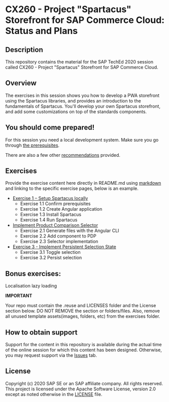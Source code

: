 # CX260 - Project "Spartacus" Storefront for SAP Commerce Cloud: Status and Plans

## Description

This repository contains the material for the SAP TechEd 2020 session called CX260 - Project "Spartacus" Storefront for SAP Commerce Cloud.

## Overview

The exercises in this session shows you how to develop a PWA storefront using the Spartacus libraries, and provides an introduction to the fundamentals of Spartacus. You'll develop your own Spartacus storefront, and add some customizations on top of the standards components.

## You should come prepared!

For this session you need a local development system. Make sure you go through [the prerequisites](./prerequisites.md).

There are also a few other [recommendations](./prerequisites.md#recommendations) provided.

## Exercises

Provide the exercise content here directly in README.md using [markdown](https://guides.github.com/features/mastering-markdown/) and linking to the specific exercise pages, below is an example.

- [Exercise 1 – Setup Spartacus locally](exercises/exercise-1/README.md)
  - Exercise 1.1 Confirm prerequisites
  - Exercise 1.2 Create Angular application
  - Exercise 1.3 Install Spartacus
  - Exercise 1.4 Run Spartacus
- [Implement Product Comparison Selector](exercises/exercise-2/README.md)
  - Exercise 2.1 Generate files with the Angular CLI
  - Exercise 2.2 Add component to PDP
  - Exercise 2.3 Selector implementation
- [Exercise 3 - Implement Persistent Selection State](exercises/exercise-3/README.md)
  - Exercise 3.1 Toggle selection
  - Exercise 3.2 Persist selection

## Bonus exercises:

Localisation
lazy loading

**IMPORTANT**

Your repo must contain the .reuse and LICENSES folder and the License section below. DO NOT REMOVE the section or folders/files. Also, remove all unused template assets(images, folders, etc) from the exercises folder.

## How to obtain support

Support for the content in this repository is available during the actual time of the online session for which this content has been designed. Otherwise, you may request support via the [Issues](../../issues) tab.

## License

Copyright (c) 2020 SAP SE or an SAP affiliate company. All rights reserved. This project is licensed under the Apache Software License, version 2.0 except as noted otherwise in the [LICENSE](LICENSES/Apache-2.0.txt) file.
